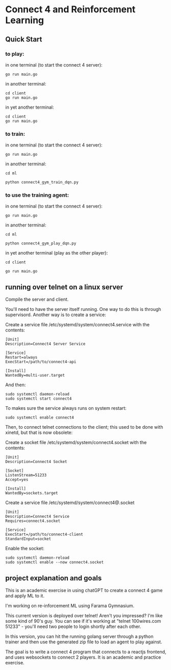 # Connect 4 and Reinforcement Learning

## Quick Start

### to play:

in one terminal (to start the connect 4 server):

    go run main.go

in another terminal:

    cd client
    go run main.go

in yet another terminal:

    cd client
    go run main.go

### to train:

in one terminal (to start the connect 4 server):

    go run main.go

in another terminal:

    cd ml

    python connect4_gym_train_dqn.py

### to use the training agent:

in one terminal (to start the connect 4 server):

    go run main.go

in another terminal:

    cd ml
    
    python connect4_gym_play_dqn.py
    
in yet another terminal (play as the other player):

    cd client

    go run main.go

## running over telnet on a linux server

Compile the server and client.

You'll need to have the server itself running.  One way to do this is through supervisord.  Another way is to create a service:

Create a service file /etc/systemd/system/connect4.service with the contents:

    [Unit]
    Description=Connect4 Server Service
    
    [Service]
    Restart=always
    ExecStart=/path/to/connect4-api
    
    [Install]
    WantedBy=multi-user.target

And then:

    sudo systemctl daemon-reload
    sudo systemctl start connect4

To makes sure the service always runs on system restart:

    sudo systemctl enable connect4

Then, to connect telnet connections to the client; this used to be done with xinetd, but that is now obsolete:

Create a socket file /etc/systemd/system/connect4.socket with the contents:

    [Unit]
    Description=Connect4 Socket
    
    [Socket]
    ListenStream=51233
    Accept=yes
    
    [Install]
    WantedBy=sockets.target

Create a service file /etc/systemd/system/connect4@.socket

    [Unit]
    Description=Connect4 Service
    Requires=connect4.socket
    
    [Service]
    ExecStart=/path/to/connect4-client
    StandardInput=socket

Enable the socket:

    sudo systemctl daemon-reload
    sudo systemctl enable --now connect4.socket


## project explanation and goals

This is an academic exercise in using chatGPT to create a connect 4 game and apply ML to it.

I'm working on re-inforcement ML using Farama Gymnasium.

This current version is deployed over telnet!  Aren't you impressed?  I'm like some kind of 90's guy.  You can see if it's working at "telnet 100wires.com 51233" - you'll need two people to login shortly after each other.

In this version, you can hit the running golang server through a python trainer and then use the generated zip file to load an agent to play against.

The goal is to write a connect 4 program that connects to a reactjs frontend, and uses websockets to connect 2 players. It is an academic and practice exercise.


